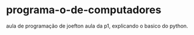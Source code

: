 # programa-o-de-computadores
aula de programação de joefton
aula da p1, explicando o basico do python.
